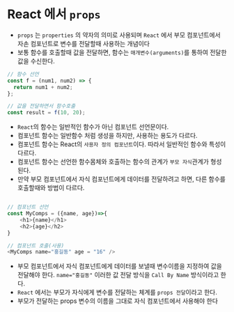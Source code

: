 # React 에서 `props`

- `props` 는 `properties` 의 약자의 의미로 사용되며 `React` 에서 부모 컴포넌트에서 자손 컴포넌트로 변수를 전달할때 사용하는 개념이다
- 보통 함수를 호출할때 값을 전달하면, 함수는 `매개변수(arguments)`를 통하여 전달한 값을 수신한다.

```javascript
// 함수 선언
const f = (num1, num2) => {
  return num1 + num2;
};

// 값을 전달하면서 함수호출
const result = f(10, 20);
```

- `React`의 함수는 일반적인 함수가 아닌 컴포넌트 선언문이다.
- 컴포넌트 함수는 일반함수 처럼 생성을 하지만, 사용하는 용도가 다르다.
- 컴포넌트 함수는 React의 `사용자 정의 컴포넌트`이다. 따라서 일반적인 함수와 특성이 다르다.
- 컴포넌트 함수는 선언한 함수몸체와 호출하는 함수의 관계가 `부모 자식`관계가 형성된다.
- 만약 부모 컴포넌트에서 자식 컴포넌트에게 데이터를 전달하려고 하면, 다른 함수를 호출할때와 방법이 다르다.

```javascript

// 컴포넌트 선언
const MyComps = ({name, age})=>{
    <h1>{name}</h1>
    <h2>{age}</h2>
}

// 컴포넌트 호출(사용)
<MyComps name="홍길동" age = "16" />
```

- 부모 컴포넌트에서 자식 컴포넌트에게 데이터를 보낼때 변수이름을 지정하여 값을 전달해야 한다. `name="홍길동"` 이러한 값 전달 방식을 `Call By Name` 방식이라고 한다.
- `React` 에서는 부모가 자식에게 변수를 전달하는 체계를 `props 전달`이라고 한다.
- 부모가 전달하는 props 변수의 이름을 그대로 자식 컴포넌트에서 사용해야 한다
